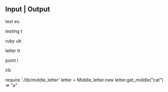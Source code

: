 ## Input | Output

test es

testing t

ruby ub

letter tt

point i

irb

require './lib/middle_letter'
letter = Middle_letter.new
letter.get_middle("cat")
=> "a"
